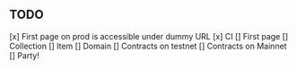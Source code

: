 ## TODO
[x] First page on prod is accessible under dummy URL
[x] CI
[] First page
[] Collection
[] Item
[] Domain
[] Contracts on testnet
[] Contracts on Mainnet
[] Party!
